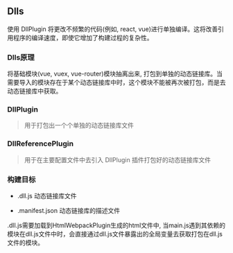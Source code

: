 ## Dlls

使用 DllPlugin 将更改不频繁的代码(例如, react, vue)进行单独编译。这将改善引用程序的编译速度，即使它增加了构建过程的复杂性。

### Dlls原理

将基础模块(vue, vuex, vue-router)模块抽离出来, 打包到单独的动态链接库。当需要导入的模块存在于某个动态链接库中时，这个模块不能被再次被打包，而是去动态链接库中获取。

### DllPlugin

> 用于打包出一个个单独的动态链接库文件

### DllReferencePlugin

> 用于在主要配置文件中去引入 DllPlugin 插件打包好的动态链接库文件


### 构建目标

- .dll.js 动态链接库文件

- .manifest.json 动态链接库的描述文件

.dll.js需要加载到HtmlWebpackPlugin生成的html文件中, 当main.js遇到其依赖的模块在dll.js文件中时，会直接通过dll.js文件暴露出的全局变量去获取打包在dll.js文件的模块。



